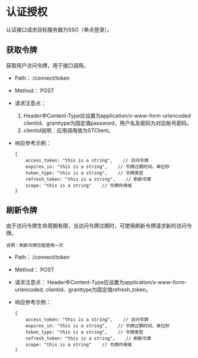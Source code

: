 # 认证授权
认证接口请求目标服务器为SSO（单点登录）。

## 获取令牌
获取用户访问令牌，用于接口调用。

- Path： /connect/token
- Method： POST
- 请求注意点：
    1. Header中Content-Type应设置为application/x-www-form-urlencoded 
    clientid、granttype为固定值password，用户名及密码为对应账号密码。
    2. clientid说明：应用调用值为STClient。

- 响应参考示例：
    ```
    {
        access_token: "this is a string",    // 访问令牌
        expires_in: "this is a string",    // 令牌过期时间，单位秒
        token_type: "this is a string",    // 令牌类型
        refresh_token: "this is a string",    // 刷新令牌
        scope: "this is a string"    // 令牌作用域
    }
    ```

## 刷新令牌
由于访问令牌生命周期有限，当访问令牌过期时，可使用刷新令牌请求新的访问令牌。

`说明：刷新令牌仅能使用一次`

- Path： /connect/token
- Method： POST
- 请求注意点：
    Header中Content-Type应设置为application/x-www-form-urlencoded, clientid、granttype为固定值refresh_token。

- 响应参考示例：
    ```
    {
        access_token: "this is a string",    // 访问令牌
        expires_in: "this is a string",    // 令牌过期时间，单位秒
        token_type: "this is a string",    // 令牌类型
        refresh_token: "this is a string",    // 刷新令牌
        scope: "this is a string"    // 令牌作用域
    }
    ```